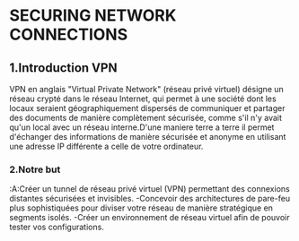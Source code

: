 # SECURING NETWORK CONNECTIONS

## 1.Introduction VPN

VPN en anglais "Virtual Private Network" (réseau privé virtuel) désigne un réseau crypté dans le réseau Internet, qui permet à une société dont les locaux seraient géographiquement dispersés de communiquer et partager des documents de manière complètement sécurisée, comme s'il n'y avait qu'un local avec un réseau interne.D'une maniere terre a terre il permet d'échanger des informations de manière sécurisée et anonyme en utilisant une adresse IP différente a celle de votre ordinateur.

### 2.Notre but 
:A:Créer un tunnel de réseau privé virtuel (VPN) permettant des connexions distantes sécurisées et invisibles.
-Concevoir des architectures de pare-feu plus sophistiquées pour diviser votre réseau de manière stratégique en segments isolés.
-Créer un environnement de réseau virtuel afin de pouvoir tester vos configurations.


